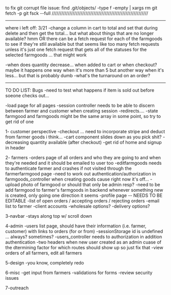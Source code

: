 to fix git corrupt file issue:
find .git/objects/ -type f -empty | xargs rm
git fetch -p
git fsck --full
////////////////////////////////////////////////////////////

***************
where i left off:
3/21 
-change a column in cart to total and set that during delete and then get the total... but what about things that are no longer available? hmm OR there can be a fetch request for each of the farmgoods to see if they're stlil available but that seems like too many fetch requests unless it's just one fetch request that gets all of the statuses for the selected farmgoods ... that might work

-when does quantity decrease... when added to cart or when checkout? maybe it happens one way when it's more than 5 but another way when it's less... but that is probably dumb
-what's the turnaround on an order?
***************

TO DO LIST:
Bugs
 -need to test what happens if item is sold out before soeone checks out... 
 
 -load page for all pages
 -session controller needs to be able to discern between farmer and customer when creating session
 -redirects.... 
 -state farmgood and farmgoods might be the same array in some point, so try to get rid of one 

1- customer perspective
 -checkout ... need to incorporate stripe and deduct from farmer goods i think... 
 -cart component slides down as you pick shit?
 -decreasing quantity available (after checkout)
 -get rid of home and signup in header 

2- farmers 
-orders page of all orders and who they are going to and when they're needed and it should be emailed to user too
-editfarmgoods needs to authenticate farmer and crashes if not visited through the farmerfarmgood page
-need to work out authentication/authorization in farmgoods_controller when creating goods cause right now it's off... 
-upload photo of farmgood or should that only be admin resp? 
-need to be add farmgood to farmer's farmgoods in backend whenever something new is created, only going one direction it seems
 -profile page -- NEEDS TO BE EDITABLE
 -list of open orders / accepting orders / rejecting orders
 -email list to farmer 
 -client accounts 
 -wholesale options?
 -delivery options?


3-navbar
 -stays along top w/ scroll down

4-admin
  -users list page, should have their information (i.e. farmer, customer) with links to orders (for or from)
  -sessionStorage id is undefined ... always? sometimes?
  -users_controller needs to authorization in addition authentication
  -two headers when new user created as an admin cuase of the dtermining factor for which routes should show up so just fix that
 -view orders of all farmers, edit all farmers 

5-design
 -you know, completely redo 

6-misc 
 -get input from farmers 
 -validations for forms
 -review security issues

7-outreach 


